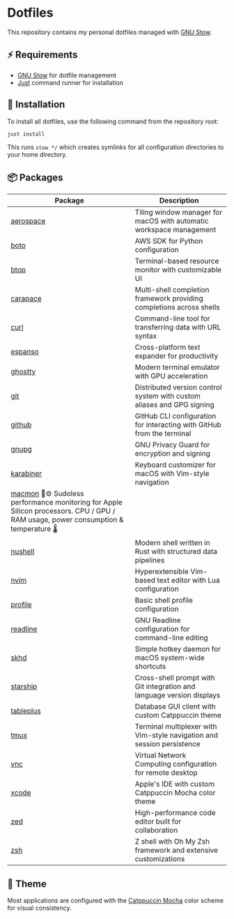 # Dotfiles

This repository contains my personal dotfiles managed with [GNU Stow](https://www.gnu.org/software/stow/).

## ⚡ Requirements

- [GNU Stow](https://www.gnu.org/software/stow/) for dotfile management
- [Just](https://just.systems/) command runner for installation

## 🚀 Installation

To install all dotfiles, use the following command from the repository root:

```bash
just install
```

This runs `stow */` which creates symlinks for all configuration directories to your home directory.

## 📦 Packages

| Package | Description |
| ------- | ----------- |
| [aerospace](https://github.com/nikitabobko/AeroSpace) | Tiling window manager for macOS with automatic workspace management |
| [boto](https://boto3.amazonaws.com/v1/documentation/api/latest/index.html) | AWS SDK for Python configuration |
| [btop](https://github.com/aristocratos/btop) | Terminal-based resource monitor with customizable UI |
| [carapace](https://carapace.sh/) | Multi-shell completion framework providing completions across shells |
| [curl](https://curl.se/) | Command-line tool for transferring data with URL syntax |
| [espanso](https://espanso.org/) | Cross-platform text expander for productivity |
| [ghostty](https://ghostty.org/) | Modern terminal emulator with GPU acceleration |
| [git](https://git-scm.com/) | Distributed version control system with custom aliases and GPG signing |
| [github](https://cli.github.com/) | GitHub CLI configuration for interacting with GitHub from the terminal |
| [gnupg](https://gnupg.org/) | GNU Privacy Guard for encryption and signing |
| [karabiner](https://karabiner-elements.pqrs.org/) | Keyboard customizer for macOS with Vim-style navigation |
| [macmon](https://github.com/vladkens/macmon) 🦀⚙️ Sudoless performance monitoring for Apple Silicon processors. CPU / GPU / RAM usage, power consumption & temperature 🌡️ |
| [nushell](https://www.nushell.sh/) | Modern shell written in Rust with structured data pipelines |
| [nvim](https://neovim.io/) | Hyperextensible Vim-based text editor with Lua configuration |
| [profile](https://www.gnu.org/software/bash/) | Basic shell profile configuration |
| [readline](https://www.gnu.org/software/bash/manual/html_node/Readline-Init-File.html) | GNU Readline configuration for command-line editing |
| [skhd](https://github.com/koekeishiya/skhd) | Simple hotkey daemon for macOS system-wide shortcuts |
| [starship](https://starship.rs/) | Cross-shell prompt with Git integration and language version displays |
| [tableplus](https://tableplus.com/) | Database GUI client with custom Catppuccin theme |
| [tmux](https://tmux.github.io/) | Terminal multiplexer with Vim-style navigation and session persistence |
| [vnc](https://www.realvnc.com/) | Virtual Network Computing configuration for remote desktop |
| [xcode](https://developer.apple.com/xcode/) | Apple's IDE with custom Catppuccin Mocha color theme |
| [zed](https://zed.dev/) | High-performance code editor built for collaboration |
| [zsh](https://www.zsh.org/) | Z shell with Oh My Zsh framework and extensive customizations |

## 🎨 Theme

Most applications are configured with the [Catppuccin Mocha](https://github.com/catppuccin/catppuccin) color scheme for visual consistency.
